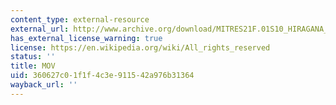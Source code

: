 ```yaml
---
content_type: external-resource
external_url: http://www.archive.org/download/MITRES21F.01S10_HIRAGANA_CHARACTERS/0466.mov
has_external_license_warning: true
license: https://en.wikipedia.org/wiki/All_rights_reserved
status: ''
title: MOV
uid: 360627c0-1f1f-4c3e-9115-42a976b31364
wayback_url: ''
---
```

